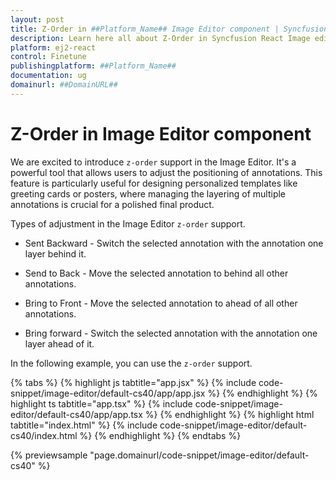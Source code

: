 ```yaml
---
layout: post
title: Z-Order in ##Platform_Name## Image Editor component | Syncfusion
description: Learn here all about Z-Order in Syncfusion React Image editor component of Syncfusion Essential JS 2 and more.
platform: ej2-react
control: Finetune 
publishingplatform: ##Platform_Name##
documentation: ug
domainurl: ##DomainURL##
---
```


# Z-Order in Image Editor component

We are excited to introduce `z-order` support in the Image Editor. It's a powerful tool that allows users to adjust the positioning of annotations. This feature is particularly useful for designing personalized templates like greeting cards or posters, where managing the layering of multiple annotations is crucial for a polished final product.
 
Types of adjustment in the Image Editor `z-order` support.

* Sent Backward - Switch the selected annotation with the annotation one layer behind it.

* Send to Back - Move the selected annotation to behind all other annotations.

* Bring to Front - Move the selected annotation to ahead of all other annotations.

* Bring forward - Switch the selected annotation with the annotation one layer ahead of it.

In the following example, you can use the `z-order` support.

{% tabs %}
{% highlight js tabtitle="app.jsx" %}
{% include code-snippet/image-editor/default-cs40/app/app.jsx %}
{% endhighlight %}
{% highlight ts tabtitle="app.tsx" %}
{% include code-snippet/image-editor/default-cs40/app/app.tsx %}
{% endhighlight %}
{% highlight html tabtitle="index.html" %}
{% include code-snippet/image-editor/default-cs40/index.html %}
{% endhighlight %}
{% endtabs %}
        
{% previewsample "page.domainurl/code-snippet/image-editor/default-cs40" %}